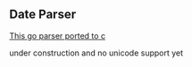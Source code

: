 Date Parser 
---------------------------

[This go parser ported to c](https://github.com/araddon/dateparse)

under construction and no unicode support yet
